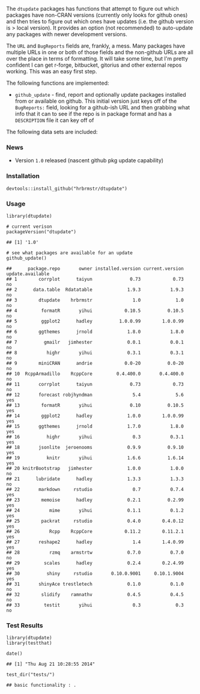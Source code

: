 The `dtupdate` packages has functions that attempt to figure out which packages have non-CRAN versions (currently only looks for github ones) and then tries to figure out which ones have updates (i.e. the github version is \> local version). It provides an option (not recommended) to auto-update any packages with newer development versions.

The `URL` and `BugReports` fields are, frankly, a mess. Many packages have multiple URLs in one or both of those fields and the non-github URLs are all over the place in terms of formatting. It will take some time, but I'm pretty confident I can get r-forge, bitbucket, gitorius and other external repos working. This was an easy first step.

The following functions are implemented:

-   `github_update` - find, report and optionally update packages installed from or available on github. This initial version just keys off of the `BugReports:` field, looking for a github-ish URL and then grabbing what info that it can to see if the repo is in package format and has a `DESCRIPTION` file it can key off of

The following data sets are included:

### News

-   Version `1.0` released (nascent github pkg update capability)

### Installation

``` {.r}
devtools::install_github("hrbrmstr/dtupdate")
```

### Usage

``` {.r}
library(dtupdate)

# current verison
packageVersion("dtupdate")
```

    ## [1] '1.0'

``` {.r}
# see what packages are available for an update
github_update()
```

    ##      package.repo       owner installed.version current.version update.available
    ## 1        corrplot      taiyun              0.73            0.73               no
    ## 2      data.table  Rdatatable             1.9.3           1.9.3               no
    ## 3        dtupdate    hrbrmstr               1.0             1.0               no
    ## 4         formatR       yihui            0.10.5          0.10.5               no
    ## 5         ggplot2      hadley          1.0.0.99        1.0.0.99               no
    ## 6        ggthemes      jrnold             1.8.0           1.8.0               no
    ## 7          gmailr   jimhester             0.0.1           0.0.1               no
    ## 8           highr       yihui             0.3.1           0.3.1               no
    ## 9        miniCRAN      andrie            0.0-20          0.0-20               no
    ## 10  RcppArmadillo    RcppCore         0.4.400.0       0.4.400.0               no
    ## 11       corrplot      taiyun              0.73            0.73               no
    ## 12       forecast robjhyndman               5.4             5.6              yes
    ## 13        formatR       yihui              0.10          0.10.5              yes
    ## 14        ggplot2      hadley             1.0.0        1.0.0.99              yes
    ## 15       ggthemes      jrnold             1.7.0           1.8.0              yes
    ## 16          highr       yihui               0.3           0.3.1              yes
    ## 18       jsonlite  jeroenooms             0.9.9          0.9.10              yes
    ## 19          knitr       yihui             1.6.6          1.6.14              yes
    ## 20 knitrBootstrap   jimhester             1.0.0           1.0.0               no
    ## 21      lubridate      hadley             1.3.3           1.3.3               no
    ## 22       markdown     rstudio               0.7           0.7.4              yes
    ## 23        memoise      hadley             0.2.1          0.2.99              yes
    ## 24           mime       yihui             0.1.1           0.1.2              yes
    ## 25        packrat     rstudio             0.4.0        0.4.0.12              yes
    ## 26           Rcpp    RcppCore            0.11.2        0.11.2.1              yes
    ## 27       reshape2      hadley               1.4        1.4.0.99              yes
    ## 28           rzmq    armstrtw             0.7.0           0.7.0               no
    ## 29         scales      hadley             0.2.4        0.2.4.99              yes
    ## 30          shiny     rstudio       0.10.0.9001     0.10.1.9004              yes
    ## 31       shinyAce trestletech             0.1.0           0.1.0               no
    ## 32        slidify    ramnathv             0.4.5           0.4.5               no
    ## 33         testit       yihui               0.3             0.3               no

### Test Results

``` {.r}
library(dtupdate)
library(testthat)

date()
```

    ## [1] "Thu Aug 21 10:28:55 2014"

``` {.r}
test_dir("tests/")
```

    ## basic functionality : .
